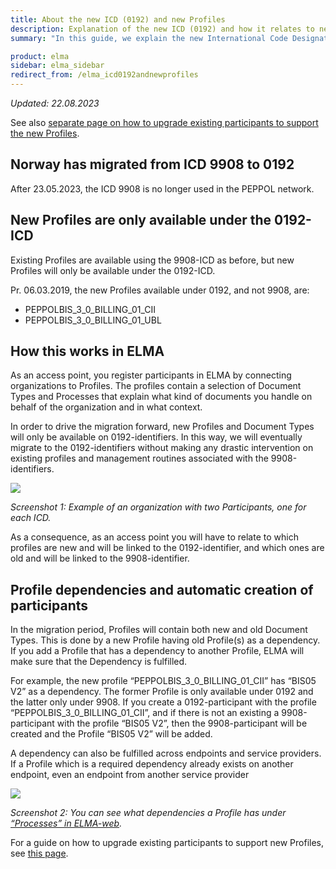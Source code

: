 ```yaml
---
title: About the new ICD (0192) and new Profiles
description: Explanation of the new ICD (0192) and how it relates to ned Profiles.
summary: "In this guide, we explain the new International Code Designator (ICD), 0192, for Norway, how the new Profiles relates to this ICD, and an overview of how this works in ELMA."

product: elma
sidebar: elma_sidebar
redirect_from: /elma_icd0192andnewprofiles
---
```


*Updated: 22.08.2023*

See also [separate page on how to upgrade existing participants to support the new Profiles](upgradeTo0192Profiles.html).

## Norway has migrated from ICD 9908 to 0192
After 23.05.2023, the ICD 9908 is no longer used in the PEPPOL network.

## New Profiles are only available under the 0192-ICD
Existing Profiles are available using the 9908-ICD as before, but new Profiles will only be available under the 0192-ICD.

Pr. 06.03.2019, the new Profiles available under 0192, and not 9908, are:
- PEPPOLBIS_3_0_BILLING_01_CII
- PEPPOLBIS_3_0_BILLING_01_UBL

## How this works in ELMA
As an access point, you register participants in ELMA by connecting organizations to Profiles. The profiles contain a selection of Document Types and Processes that explain what kind of documents you handle on behalf of the organization and in what context. 

In order to drive the migration forward, new Profiles and Document Types will only be available on 0192-identifiers. In this way, we will eventually migrate to the 0192-identifiers without making any drastic intervention on existing profiles and management routines associated with the 9908-identifiers.

![]({{site.baseurl}}/images/elma/participant_search_example_of_org_with_two_participants.png)

*Screenshot 1: Example of an organization with two Participants, one for each ICD.*

As a consequence, as an access point you will have to relate to which profiles are new and will be linked to the 0192-identifier, and which ones are old and will be linked to the 9908-identifier. 

## Profile dependencies and automatic creation of participants
In the migration period, Profiles will contain both new and old Document Types. This is done by a new Profile having old Profile(s) as a dependency. If you add a Profile that has a dependency to another Profile, ELMA will make sure that the Dependency is fulfilled.

For example, the new profile “PEPPOLBIS_3_0_BILLING_01_CII” has “BIS05 V2” as a dependency. The former Profile is only available under 0192 and the latter only under 9908. If you create a 0192-participant with the profile “PEPPOLBIS_3_0_BILLING_01_CII”, and if there is not an existing a 9908-participant with the profile “BIS05 V2”, then the 9908-participant will be created and the Profile “BIS05 V2” will be added.

A dependency can also be fulfilled across endpoints and service providers. If a Profile which is a required dependency already exists on another endpoint, even an endpoint from another service provider

![]({{site.baseurl}}/images/elma/elma/view_process.png)

*Screenshot 2: You can see what dependencies a Profile has under [“Processes” in ELMA-web](https://smp.difi.no/process).*

For a guide on how to upgrade existing participants to support new Profiles, see [this page](upgradeTo0192Profiles.html).
